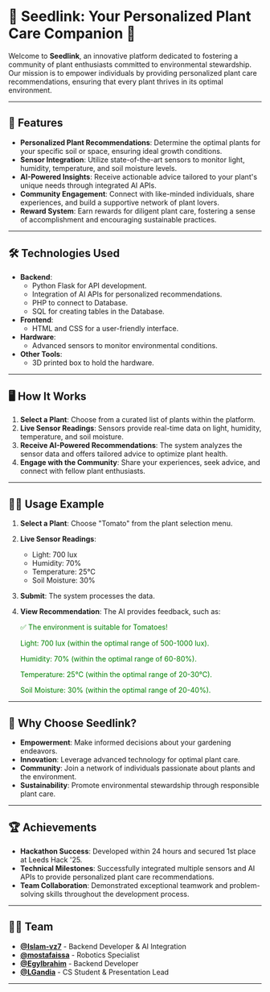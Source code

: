 # 🌱 Seedlink: Your Personalized Plant Care Companion 🌱

Welcome to **Seedlink**, an innovative platform dedicated to fostering a community of plant enthusiasts committed to environmental stewardship. Our mission is to empower individuals by providing personalized plant care recommendations, ensuring that every plant thrives in its optimal environment.

---

## 🚀 Features

- **Personalized Plant Recommendations**: Determine the optimal plants for your specific soil or space, ensuring ideal growth conditions.
- **Sensor Integration**: Utilize state-of-the-art sensors to monitor light, humidity, temperature, and soil moisture levels.
- **AI-Powered Insights**: Receive actionable advice tailored to your plant's unique needs through integrated AI APIs.
- **Community Engagement**: Connect with like-minded individuals, share experiences, and build a supportive network of plant lovers.
- **Reward System**: Earn rewards for diligent plant care, fostering a sense of accomplishment and encouraging sustainable practices.

---

## 🛠️ Technologies Used

- **Backend**:
  - Python Flask for API development.
  - Integration of AI APIs for personalized recommendations.
  - PHP to connect to Database.
  - SQL for creating tables in the Database.
- **Frontend**:
  - HTML and CSS for a user-friendly interface.
- **Hardware**:
  - Advanced sensors to monitor environmental conditions.
- **Other Tools**:
  - 3D printed box to hold the hardware.

---

## 🖥️ How It Works

1. **Select a Plant**: Choose from a curated list of plants within the platform.
2. **Live Sensor Readings**: Sensors provide real-time data on light, humidity, temperature, and soil moisture.
3. **Receive AI-Powered Recommendations**: The system analyzes the sensor data and offers tailored advice to optimize plant health.
4. **Engage with the Community**: Share your experiences, seek advice, and connect with fellow plant enthusiasts.

---

## 🧑‍💻 Usage Example

1. **Select a Plant**: Choose "Tomato" from the plant selection menu.
2. **Live Sensor Readings**:
   - Light: 700 lux
   - Humidity: 70%
   - Temperature: 25°C
   - Soil Moisture: 30%
3. **Submit**: The system processes the data.
4. **View Recommendation**: The AI provides feedback, such as:

   <div style="color: green;">
       <p>✅ The environment is suitable for Tomatoes!</p>
       <p>Light: 700 lux (within the optimal range of 500-1000 lux).</p>
       <p>Humidity: 70% (within the optimal range of 60-80%).</p>
       <p>Temperature: 25°C (within the optimal range of 20-30°C).</p>
       <p>Soil Moisture: 30% (within the optimal range of 20-40%).</p>
   </div>

---

## 🌟 Why Choose Seedlink?

- **Empowerment**: Make informed decisions about your gardening endeavors.
- **Innovation**: Leverage advanced technology for optimal plant care.
- **Community**: Join a network of individuals passionate about plants and the environment.
- **Sustainability**: Promote environmental stewardship through responsible plant care.

---

## 🏆 Achievements

- **Hackathon Success**: Developed within 24 hours and secured 1st place at Leeds Hack '25.
- **Technical Milestones**: Successfully integrated multiple sensors and AI APIs to provide personalized plant care recommendations.
- **Team Collaboration**: Demonstrated exceptional teamwork and problem-solving skills throughout the development process.

---

## 👨‍💻 Team

- **[@Islam-vz7](https://github.com/Islam-vz7)** - Backend Developer & AI Integration
- **[@mostafaissa](https://github.com/mostafaissa)** - Robotics Specialist
- **[@EgyIbrahim](https://github.com/EgyIbrahim)** - Backend Developer
- **[@LGandia](https://github.com/LGandia)** - CS Student & Presentation Lead
---
